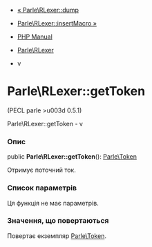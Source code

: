 - [« Parle\RLexer::dump](parle-rlexer.dump.md)
- [Parle\RLexer::insertMacro »](parle-rlexer.insertmacro.md)

- [PHP Manual](index.md)
- [Parle\RLexer](class.parle-rlexer.md)
- v

# Parle\RLexer::getToken

(PECL parle \>u003d 0.5.1)

Parle\RLexer::getToken - v

### Опис

public **Parle\RLexer::getToken**():
[Parle\Token](class.parle-token.md)

Отримує поточний ток.

### Список параметрів

Ця функція не має параметрів.

### Значення, що повертаються

Повертає екземпляр [Parle\Token](class.parle-token.md).
